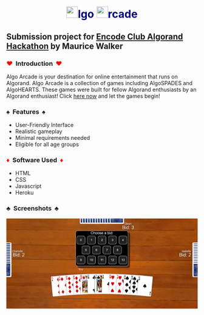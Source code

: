<h1 style="color:navy;text-align:center;"><img width="30" height="30" src="./public/images/algorand_reddish_logo.png" />lgo <img width="30" height="30" src="./public/images/algorand_reddish_logo.png" />rcade</h1>

<h2>Submission project for <a href="https://www.encode.club/algorand-hack" target="_blank">Encode Club Algorand Hackathon</a> by Maurice Walker</h2>

<h3><span style="color:red;">&hearts;</span>&nbsp; Introduction &nbsp;<span style="color:red;">&hearts;</span></h3>

<p>Algo Arcade is your destination for online entertainment that runs on Algorand. Algo Arcade is a collection of games including AlgoSPADES and AlgoHEARTS. These games were built for fellow Algorand enthusiasts by an Algorand enthusiast! Click <a href="https://algoarcade.herokuapp.com">here now</a> and let the games begin!</p>

<h3>&spades;&nbsp; Features &nbsp;&spades;</h3>
<ul>
 <li>User-Friendly Interface</li>
 <li>Realistic gameplay</li>
 <li>Minimal requirements needed</li>
 <li>Eligible for all age groups</li>
</ul>

<h3><span style="color:red">&diams;</span>&nbsp; Software Used &nbsp;<span style="color:red">&diams;</span></h3>
  <ul>
    <li>HTML</li>
    <li>CSS</li>
    <li>Javascript</li>
    <li>Heroku</li>
  </ul>

<h3>&clubs;&nbsp; Screenshots &nbsp;&clubs;</h3>
<img alt="game screen preview" src="algospades-screenshot.PNG">
